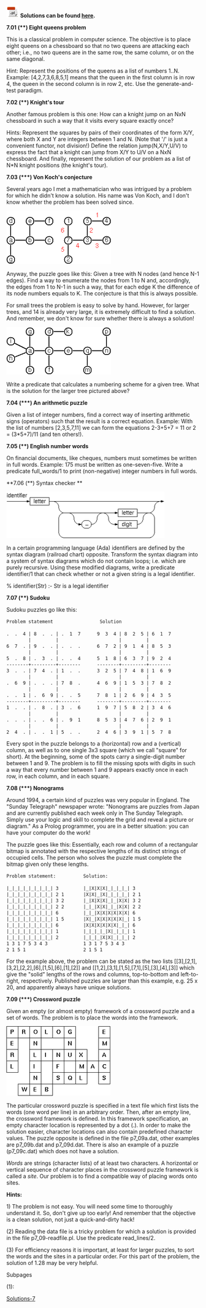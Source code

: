 
![](prolog-program.gif) **Solutions can be found
[here](http://sites.google.com/site/prologsite/prolog-problems/7/solutions-7).**

**7.01 (\*\*) Eight queens problem**

This is a classical problem in computer science. The objective is to
place eight queens on a chessboard so that no two queens are attacking
each other; i.e., no two queens are in the same row, the same column, or
on the same diagonal.

Hint: Represent the positions of the queens as a list of numbers 1..N.
Example: \[4,2,7,3,6,8,5,1\] means that the queen in the first column is
in row 4, the queen in the second column is in row 2, etc. Use the
generate-and-test paradigm.

**7.02 (\*\*) Knight's tour**

Another famous problem is this one: How can a knight jump on an NxN
chessboard in such a way that it visits every square exactly once?

Hints: Represent the squares by pairs of their coordinates of the form
X/Y, where both X and Y are integers between 1 and N. (Note that '/' is
just a convenient functor, not division!) Define the relation
jump(N,X/Y,U/V) to express the fact that a knight can jump from X/Y to
U/V on a NxN chessboard. And finally, represent the solution of our
problem as a list of N\*N knight positions (the knight's tour).

**7.03 (\*\*\*) Von Koch's conjecture**

Several years ago I met a mathematician who was intrigued by a problem
for which he didn't know a solution. His name was Von Koch, and I don't
know whether the problem has been solved since.

![](p92a.gif)

Anyway, the puzzle goes like this: Given a tree with N nodes (and hence
N-1 edges). Find a way to enumerate the nodes from 1 to N and,
accordingly, the edges from 1 to N-1 in such a way, that for each edge K
the difference of its node numbers equals to K. The conjecture is that
this is always possible.

For small trees the problem is easy to solve by hand. However, for
larger trees, and 14 is already very large, it is extremely difficult to
find a solution. And remember, we don't know for sure whether there is
always a solution!

![](p92b.gif)

Write a predicate that calculates a numbering scheme for a given tree.
What is the solution for the larger tree pictured above?

**7.04 (\*\*\*) An arithmetic puzzle**

Given a list of integer numbers, find a correct way of inserting
arithmetic signs (operators) such that the result is a correct equation.
Example: With the list of numbers \[2,3,5,7,11\] we can form the
equations 2-3+5+7 = 11 or 2 = (3\*5+7)/11 (and ten others!).

**7.05 (\*\*) English number words**

On financial documents, like cheques, numbers must sometimes be written
in full words. Example: 175 must be written as one-seven-five. Write a
predicate full_words/1 to print (non-negative) integer numbers in full
words.

**7.06 (\*\*) Syntax checker **

![](p96.gif)

In a certain programming language (Ada) identifiers are defined by the
syntax diagram (railroad chart) opposite. Transform the syntax diagram
into a system of syntax diagrams which do not contain loops; i.e. which
are purely recursive. Using these modified diagrams, write a predicate
identifier/1 that can check whether or not a given string is a legal
identifier.

% identifier(Str) :- Str is a legal identifier

**7.07 (\*\*) Sudoku**

Sudoku puzzles go like this:

    Problem statement                 Solution
    
    .  .  4 | 8  .  . | .  1  7      9  3  4 | 8  2  5 | 6  1  7
            |         |                      |         |
    6  7  . | 9  .  . | .  .  .      6  7  2 | 9  1  4 | 8  5  3
            |         |                      |         |
    5  .  8 | .  3  . | .  .  4      5  1  8 | 6  3  7 | 9  2  4
    --------+---------+--------      --------+---------+--------
    3  .  . | 7  4  . | 1  .  .      3  2  5 | 7  4  8 | 1  6  9
            |         |                      |         |
    .  6  9 | .  .  . | 7  8  .      4  6  9 | 1  5  3 | 7  8  2
            |         |                      |         |
    .  .  1 | .  6  9 | .  .  5      7  8  1 | 2  6  9 | 4  3  5
    --------+---------+--------      --------+---------+--------
    1  .  . | .  8  . | 3  .  6      1  9  7 | 5  8  2 | 3  4  6
            |         |                      |         |
    .  .  . | .  .  6 | .  9  1      8  5  3 | 4  7  6 | 2  9  1
            |         |                      |         |
    2  4  . | .  .  1 | 5  .  .      2  4  6 | 3  9  1 | 5  7  8
      
Every spot in the puzzle belongs to a (horizontal) row and a (vertical)
column, as well as to one single 3x3 square (which we call "square" for
short). At the beginning, some of the spots carry a single-digit number
between 1 and 9. The problem is to fill the missing spots with digits in
such a way that every number between 1 and 9 appears exactly once in
each row, in each column, and in each square.

**7.08 (\*\*\*) Nonograms**

Around 1994, a certain kind of puzzles was very popular in England. The
"Sunday Telegraph" newspaper wrote: "Nonograms are puzzles from Japan
and are currently published each week only in The Sunday Telegraph.
Simply use your logic and skill to complete the grid and reveal a
picture or diagram." As a Prolog programmer, you are in a better
situation: you can have your computer do the work!

The puzzle goes like this: Essentially, each row and column of a
rectangular bitmap is annotated with the respective lengths of its
distinct strings of occupied cells. The person who solves the puzzle
must complete the bitmap given only these lengths.

    Problem statement:          Solution:

    |_|_|_|_|_|_|_|_| 3         |_|X|X|X|_|_|_|_| 3
    |_|_|_|_|_|_|_|_| 2 1       |X|X|_|X|_|_|_|_| 2 1
    |_|_|_|_|_|_|_|_| 3 2       |_|X|X|X|_|_|X|X| 3 2
    |_|_|_|_|_|_|_|_| 2 2       |_|_|X|X|_|_|X|X| 2 2
    |_|_|_|_|_|_|_|_| 6         |_|_|X|X|X|X|X|X| 6
    |_|_|_|_|_|_|_|_| 1 5       |X|_|X|X|X|X|X|_| 1 5
    |_|_|_|_|_|_|_|_| 6         |X|X|X|X|X|X|_|_| 6
    |_|_|_|_|_|_|_|_| 1         |_|_|_|_|X|_|_|_| 1
    |_|_|_|_|_|_|_|_| 2         |_|_|_|X|X|_|_|_| 2
    1 3 1 7 5 3 4 3             1 3 1 7 5 3 4 3
    2 1 5 1                     2 1 5 1
       
For the example above, the problem can be stated as the two lists
\[\[3\],\[2,1\],\[3,2\],\[2,2\],\[6\],\[1,5\],\[6\],\[1\],\[2\]\] and
\[\[1,2\],\[3,1\],\[1,5\],\[7,1\],\[5\],\[3\],\[4\],\[3\]\] which give
the "solid" lengths of the rows and columns, top-to-bottom and
left-to-right, respectively. Published puzzles are larger than this
example, e.g. 25 x 20, and apparently always have unique solutions.

**7.09 (\*\*\*) Crossword puzzle**

Given an empty (or almost empty) framework of a crossword puzzle and a
set of words. The problem is to place the words into the framework.

![](p99.gif)

The particular crossword puzzle is specified in a text file which first
lists the words (one word per line) in an arbitrary order. Then, after
an empty line, the crossword framework is defined. In this framework
specification, an empty character location is represented by a dot (.).
In order to make the solution easier, character locations can also
contain predefined character values. The puzzle opposite is defined in
the file p7_09a.dat, other examples are p7_09b.dat and p7_09d.dat. There
is also an example of a puzzle (p7_09c.dat) which does not have a
solution.

*Words* are strings (character lists) of at least two characters. A
horizontal or vertical sequence of character places in the crossword
puzzle framework is called a *site*. Our problem is to find a compatible
way of placing words onto sites.

**Hints:**

1\) The problem is not easy. You will need some time to thoroughly
understand it. So, don't give up too early! And remember that the
objective is a clean solution, not just a quick-and-dirty hack!

(2) Reading the data file is a tricky problem for which a solution is
provided in the file p7_09-readfile.pl. Use the predicate
read_lines/2.

(3) For efficiency reasons it is important, at least for larger puzzles,
to sort the words and the sites in a particular order. For this part of
the problem, the solution of 1.28 may be very helpful.

Subpages

(1):

<a href="/site/prologsite/prolog-problems/7/solutions-7"
dir="ltr">Solutions-7</a>
